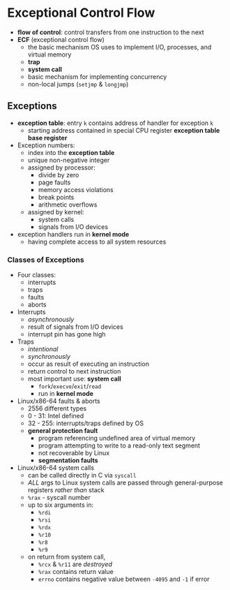 # Exceptional Control Flow

- **flow of control**: control transfers from one instruction to the next
- **ECF** (exceptional control flow)
  - the basic mechanism OS uses to implement I/O, processes, and virtual memory
  - **trap**
  - **system call**
  - basic mechanism for implementing concurrency
  - non-local jumps (`setjmp` & `longjmp`)

## Exceptions

- **exception table**: entry `k` contains address of handler for exception `k`
  - starting address contained in special CPU register **exception table base register**
- Exception numbers:
  - index into the **exception table**
  - unique non-negative integer
  - assigned by processor:
    - divide by zero
    - page faults
    - memory access violations
    - break points
    - arithmetic overflows
  - assigned by kernel:
    - system calls
    - signals from I/O devices
- exception handlers run in **kernel mode**
  - having complete access to all system resources

### Classes of Exceptions

- Four classes:
  - interrupts
  - traps
  - faults
  - aborts
- Interrupts
  - _asynchronously_
  - result of signals from I/O devices
  - interrupt pin has gone high
- Traps
  - _intentional_
  - _synchronously_
  - occur as result of executing an instruction
  - return control to next instruction
  - most important use: **system call**
    - `fork`/`execve`/`exit`/`read`
    - run in **kernel mode**
- Linux/x86-64 faults & aborts
  - 2556 different types
  - 0 - 31: Intel defined
  - 32 - 255: interrupts/traps defined by OS
  - **general protection fault**
    - program referencing undefined area of virtual memory
    - program attempting to write to a read-only text segment
    - not recoverable by Linux
    - **segmentation faults**
- Linux/x86-64 system calls
  - can be called directly in C via `syscall`
  - _ALL_ args to Linux system calls are passed through general-purpose registers _rather than_ stack
  - `%rax` - syscall number
  - up to six arguments in:
    - `%rdi`
    - `%rsi`
    - `%rdx`
    - `%r10`
    - `%r8`
    - `%r9`
  - on return from system call,
    - `%rcx` & `%r11` are _destroyed_
    - `%rax` contains return value
    - `errno` contains negative value between `-4095` and `-1` if error
